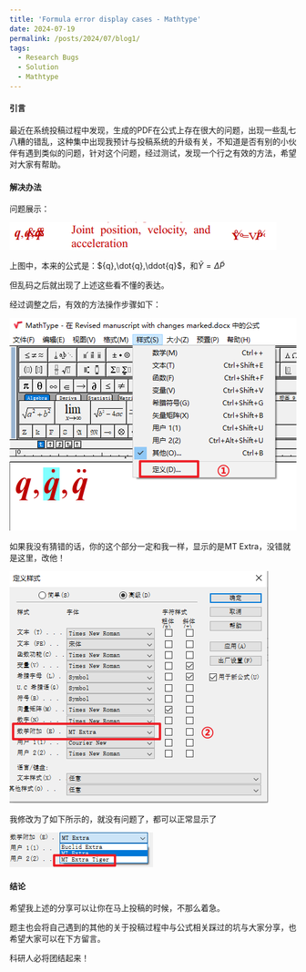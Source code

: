 ```yaml
---
title: 'Formula error display cases - Mathtype'
date: 2024-07-19
permalink: /posts/2024/07/blog1/
tags:
  - Research Bugs
  - Solution
  - Mathtype
---
```


#### 引言

最近在系统投稿过程中发现，生成的PDF在公式上存在很大的问题，出现一些乱七八糟的错乱，这种集中出现我预计与投稿系统的升级有关，不知道是否有别的小伙伴有遇到类似的问题，针对这个问题，经过测试，发现一个行之有效的方法，希望对大家有帮助。

#### 解决办法

问题展示：

![image-20240512123552552-1715488561228-1](./../images/image-20240512123552552-1715488561228-1.png)



上图中，本来的公式是：${q},\dot{q},\ddot{q}$，和$\widetilde{Y}=\Delta\widetilde{P}$

但乱码之后就出现了上述这些看不懂的表达。

经过调整之后，有效的方法操作步骤如下：

![image](./../images/image-20240512124148492-1715488910364-3.png)

如果我没有猜错的话，你的这个部分一定和我一样，显示的是MT Extra，没错就是这里，改他！

![image-20240512124240576](./../images/image-20240512124240576-1715488961936-5-1738379251440-6-1755317453871-2.png)

我修改为了如下所示的，就没有问题了，都可以正常显示了

![image](./../images/image-20240512124401496-1715489044040-7.png)

#### 结论

希望我上述的分享可以让你在马上投稿的时候，不那么着急。

题主也会将自己遇到的其他的关于投稿过程中与公式相关踩过的坑与大家分享，也希望大家可以在下方留言。

科研人必将团结起来！


